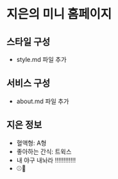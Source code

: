 # 지은의 미니 홈페이지

## 스타일 구성
- style.md 파일 추가

## 서비스 구성
- about.md 파일 추가

## 지은 정보
- 혈액형: A형
- 좋아하는 간식: 트윅스
- 내 야구 내놔라 !!!!!!!!!!!!
- ⚾💙

